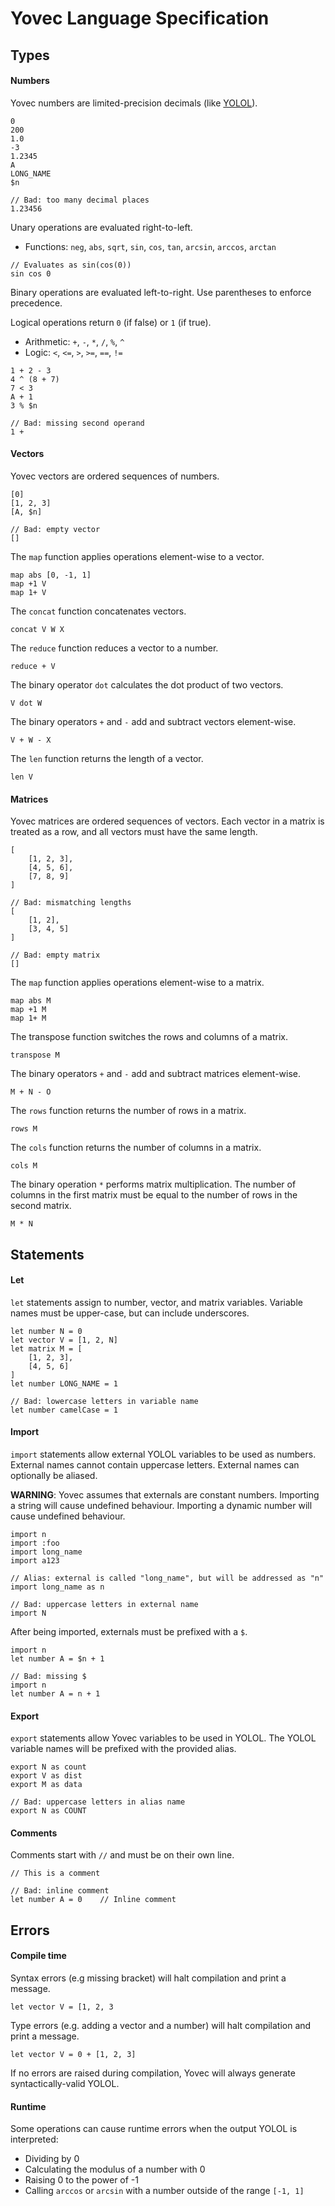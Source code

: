 # Yovec Language Specification

## Types

#### Numbers

Yovec numbers are limited-precision decimals (like [YOLOL](https://wiki.starbasegame.com/index.php/YOLOL#Decimals)).

```
0
200
1.0
-3
1.2345
A
LONG_NAME
$n
```

```
// Bad: too many decimal places
1.23456
```

Unary operations are evaluated right-to-left.

- Functions: `neg`, `abs`, `sqrt`, `sin`, `cos`, `tan`, `arcsin`, `arccos`, `arctan`

```
// Evaluates as sin(cos(0))
sin cos 0
```

Binary operations are evaluated left-to-right. Use parentheses to enforce precedence.

Logical operations return `0` (if false) or `1` (if true).

- Arithmetic: `+`, `-`, `*`, `/`, `%`, `^`
- Logic: `<`, `<=`, `>`, `>=`, `==`, `!=`

```
1 + 2 - 3
4 ^ (8 + 7)
7 < 3
A + 1
3 % $n
```

```
// Bad: missing second operand
1 +
```

#### Vectors

Yovec vectors are ordered sequences of numbers.

```
[0]
[1, 2, 3]
[A, $n]
```

```
// Bad: empty vector
[]
```

The `map` function applies operations element-wise to a vector.

```
map abs [0, -1, 1]
map +1 V
map 1+ V
```

The `concat` function concatenates vectors.

```
concat V W X
```

The `reduce` function reduces a vector to a number.

```
reduce + V
```

The binary operator `dot` calculates the dot product of two vectors.

```
V dot W
```

The binary operators `+` and `-` add and subtract vectors element-wise.

```
V + W - X
```

The `len` function returns the length of a vector.

```
len V
```

#### Matrices

Yovec matrices are ordered sequences of vectors. Each vector in a matrix is treated as a row, and all vectors must have the same length.

```
[
    [1, 2, 3],
    [4, 5, 6],
    [7, 8, 9]
]
```

```
// Bad: mismatching lengths
[
    [1, 2],
    [3, 4, 5]
]
```

```
// Bad: empty matrix
[]
```

The `map` function applies operations element-wise to a matrix.

```
map abs M
map +1 M
map 1+ M
```

The transpose function switches the rows and columns of a matrix.

````
transpose M
````

The binary operators `+` and `-` add and subtract matrices element-wise.

```
M + N - O
```

The `rows` function returns the number of rows in a matrix.

```
rows M
```

The `cols` function returns the number of columns in a matrix.

```
cols M
```

The binary operation `*` performs matrix multiplication. The number of columns in the first matrix must be equal to the number of rows in the second matrix.

```
M * N
```

## Statements

#### Let

`let` statements assign to number, vector, and matrix variables. Variable names must be upper-case, but can include underscores.

```
let number N = 0
let vector V = [1, 2, N]
let matrix M = [
    [1, 2, 3],
    [4, 5, 6]
]
let number LONG_NAME = 1
```

```
// Bad: lowercase letters in variable name
let number camelCase = 1
```

#### Import

`import` statements allow external YOLOL variables to be used as numbers. External names cannot contain uppercase letters. External names can optionally be aliased.

**WARNING**: Yovec assumes that externals are constant numbers. Importing a string will cause undefined behaviour. Importing a dynamic number will cause undefined behaviour.

```
import n
import :foo
import long_name
import a123
```

```
// Alias: external is called "long_name", but will be addressed as "n"
import long_name as n
```

```
// Bad: uppercase letters in external name
import N
```

After being imported, externals must be prefixed with a `$`.

```
import n
let number A = $n + 1
```

```
// Bad: missing $
import n
let number A = n + 1
```

#### Export

`export` statements allow Yovec variables to be used in YOLOL. The YOLOL variable names will be prefixed with the provided alias.

```
export N as count
export V as dist
export M as data
```

```
// Bad: uppercase letters in alias name
export N as COUNT
```

#### Comments

Comments start with `//` and must be on their own line.

```
// This is a comment
```

```
// Bad: inline comment
let number A = 0    // Inline comment
```

## Errors

#### Compile time

Syntax errors (e.g missing bracket) will halt compilation and print a message.

```
let vector V = [1, 2, 3
```

Type errors (e.g. adding a vector and a number) will halt compilation and print a message.

```
let vector V = 0 + [1, 2, 3]
```

If no errors are raised during compilation, Yovec will always generate syntactically-valid YOLOL.

#### Runtime

Some operations can cause runtime errors when the output YOLOL is interpreted:

- Dividing by 0
- Calculating the modulus of a number with 0
- Raising 0 to the power of -1
- Calling `arccos` or `arcsin` with a number outside of the range `[-1, 1]`
